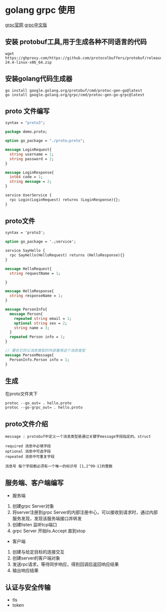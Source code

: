 # golang grpc 使用

[grpc官网](https://grpc.io)
[grpc中文版](http://doc.oschina.net/grpc)

[comment]: <> (https://zhuanlan.zhihu.com/p/411317961)

[comment]: <> (https://www.cnblogs.com/nonsec/p/15504579.html)

[comment]: <下载protoc> (https://github.com/protocolbuffers/protobuf/releases)

## 安装 protobuf工具,用于生成各种不同语言的代码

```shell
wget https://ghproxy.com/https://github.com/protocolbuffers/protobuf/releases/download/v24.4/protoc-24.4-linux-x86_64.zip
```

## 安装golang代码生成器

```shell
go install google.golang.org/protobuf/cmd/protoc-gen-go@latest      
go install google.golang.org/grpc/cmd/protoc-gen-go-grpc@latest
```

## proto 文件编写

```protobuf
syntax = "proto3";

package demo.proto;

option go_package = "./proto;proto";

message LoginRequest{
  string username = 1;
  string password = 2;
}

message LoginResponse{
  int64 code = 1;
  string message = 2;
}

service UserService {
  rpc Login(LoginRequest) returns (LoginResponse){};
}
```

## proto文件

```protobuf
syntax = 'proto3';

option go_package = '.;service';

service SayHello {
  rpc SayHello(HelloRequest) returns (HelloResponse){}
}

message HelloRequest{
  string requestName = 1;

}

message HelloResponse{
  string responseName = 1;
}

message PersonInfo{
  message Person{
    repeated string email = 1;
    optional string sex = 2;
    string name = 3;
  }
  repeated Person info = 1;
}

// 要在它的父消息类型的外部重用这个消息类型 
message PersonMessage{
  PersonInfo.Person info = 1;
}
```

## 生成

在proto文件夹下

```shell
protoc --go_out= . hello.proto
protoc --go-grpc_out= . hello.proto
```

## proto文件介绍

```text
message : protobuf中定义一个消息类型是通过关键字message字段指定的。struct

required 消息中必填字段
optional 消息中可选字段
repeated 消息中可重复字段

消息号 每个字段都必须有一个唯一的标识号 [1,2^99-1]的整数
```

## 服务端、客户端编写

* 服务端

1. 创建grpc Server对象
2. 将server注册到grpc Server的内部注册中心，可以接收到请求时，通过内部服务发现，发现该服务端接口并转发
3. 创建listen 监听tcp端口
4. grpc Server 开始lis.Accept 直到stop


* 客户端

1. 创建与给定目标的连接交互
2. 创建server的客户端对象
3. 发送rpc请求，等待同步响应，得到回调后返回响应结果
4. 输出响应结果

## 认证与安全传输

* tls
* token

[comment]: <> (https://www.cnblogs.com/tohxyblog/p/8974763.html)


[comment]: <> (http好比普通话，rpc好比团伙内部黑话。 讲普通话，好处就是谁都听得懂，谁都会讲。 讲黑话，好处是可以更精简、更加保密、更加可定制，坏处就是要求“说”黑话的那一方（client端）也要懂，而且一旦大家都说一种黑话了，换黑话就困难了。)